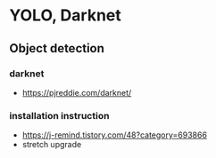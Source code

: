 # YOLO, Darknet
## Object detection
### darknet
- https://pjreddie.com/darknet/
### installation instruction
- https://j-remind.tistory.com/48?category=693866
- stretch upgrade
